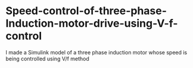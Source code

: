 # Speed-control-of-three-phase-Induction-motor-drive-using-V-f-control
I made a Simulink model of a three phase induction motor whose speed is being controlled using V/f method
